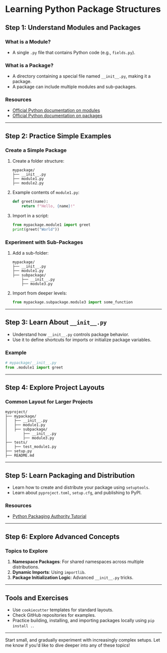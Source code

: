 # Learning Python Package Structures

## Step 1: Understand Modules and Packages

### What is a Module?
- A single `.py` file that contains Python code (e.g., `fields.py`).

### What is a Package?
- A directory containing a special file named `__init__.py`, making it a package.
- A package can include multiple modules and sub-packages.

### Resources
- [Official Python documentation on modules](https://docs.python.org/3/tutorial/modules.html)
- [Official Python documentation on packages](https://docs.python.org/3/tutorial/modules.html#packages)

---

## Step 2: Practice Simple Examples

### Create a Simple Package
1. Create a folder structure:
    ```
    mypackage/
    ├── __init__.py
    ├── module1.py
    ├── module2.py
    ```

2. Example contents of `module1.py`:
    ```python
    def greet(name):
        return f"Hello, {name}!"
    ```

3. Import in a script:
    ```python
    from mypackage.module1 import greet
    print(greet("World"))
    ```

### Experiment with Sub-Packages
1. Add a sub-folder:
    ```
    mypackage/
    ├── __init__.py
    ├── module1.py
    ├── subpackage/
        ├── __init__.py
        ├── module3.py
    ```

2. Import from deeper levels:
    ```python
    from mypackage.subpackage.module3 import some_function
    ```

---

## Step 3: Learn About `__init__.py`
- Understand how `__init__.py` controls package behavior.
- Use it to define shortcuts for imports or initialize package variables.

### Example
```python
# mypackage/__init__.py
from .module1 import greet
```

---

## Step 4: Explore Project Layouts

### Common Layout for Larger Projects
```
myproject/
├── mypackage/
│   ├── __init__.py
│   ├── module1.py
│   ├── subpackage/
│       ├── __init__.py
│       ├── module3.py
├── tests/
│   ├── test_module1.py
├── setup.py
├── README.md
```

---

## Step 5: Learn Packaging and Distribution
- Learn how to create and distribute your package using `setuptools`.
- Learn about `pyproject.toml`, `setup.cfg`, and publishing to PyPI.

### Resources
- [Python Packaging Authority Tutorial](https://packaging.python.org/en/latest/tutorials/packaging-projects/)

---

## Step 6: Explore Advanced Concepts

### Topics to Explore
1. **Namespace Packages**: For shared namespaces across multiple distributions.
2. **Dynamic Imports**: Using `importlib`.
3. **Package Initialization Logic**: Advanced `__init__.py` tricks.

---

## Tools and Exercises
- Use `cookiecutter` templates for standard layouts.
- Check GitHub repositories for examples.
- Practice building, installing, and importing packages locally using `pip install .`.

---

Start small, and gradually experiment with increasingly complex setups. Let me know if you'd like to dive deeper into any of these topics!
